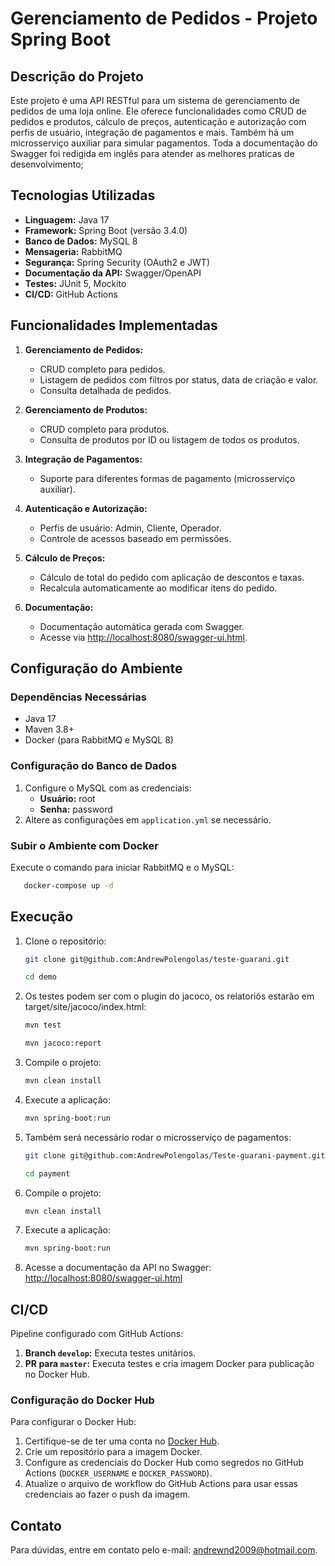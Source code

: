 
# Gerenciamento de Pedidos - Projeto Spring Boot

## Descrição do Projeto

Este projeto é uma API RESTful para um sistema de gerenciamento de pedidos de uma loja online. Ele oferece funcionalidades como CRUD de pedidos e produtos, cálculo de preços, autenticação e autorização com perfis de usuário, integração de pagamentos e mais. Também há um microsserviço auxiliar para simular pagamentos. Toda a documentação do Swagger foi redigida em inglês para atender as melhores praticas de desenvolvimento;

## Tecnologias Utilizadas

- **Linguagem:** Java 17
- **Framework:** Spring Boot (versão 3.4.0)
- **Banco de Dados:** MySQL 8 
- **Mensageria:** RabbitMQ
- **Segurança:** Spring Security (OAuth2 e JWT)
- **Documentação da API:** Swagger/OpenAPI
- **Testes:** JUnit 5, Mockito
- **CI/CD:** GitHub Actions

## Funcionalidades Implementadas

1. **Gerenciamento de Pedidos:**
   - CRUD completo para pedidos.
   - Listagem de pedidos com filtros por status, data de criação e valor.
   - Consulta detalhada de pedidos.

2. **Gerenciamento de Produtos:**
   - CRUD completo para produtos.
   - Consulta de produtos por ID ou listagem de todos os produtos.

3. **Integração de Pagamentos:**
   - Suporte para diferentes formas de pagamento (microsserviço auxiliar).

4. **Autenticação e Autorização:**
   - Perfis de usuário: Admin, Cliente, Operador.
   - Controle de acessos baseado em permissões.

5. **Cálculo de Preços:**
   - Cálculo de total do pedido com aplicação de descontos e taxas.
   - Recalcula automaticamente ao modificar itens do pedido.

6. **Documentação:**
   - Documentação automática gerada com Swagger.
   - Acesse via [http://localhost:8080/swagger-ui.html](http://localhost:8080/swagger-ui.html).

## Configuração do Ambiente

### Dependências Necessárias

- Java 17
- Maven 3.8+
- Docker (para RabbitMQ e MySQL 8)

### Configuração do Banco de Dados

1. Configure o MySQL com as credenciais:
   - **Usuário:** root
   - **Senha:** password
2. Altere as configurações em `application.yml` se necessário.

### Subir o Ambiente com Docker

Execute o comando para iniciar RabbitMQ e o MySQL:

   ```bash
      docker-compose up -d
   ```

## Execução

1. Clone o repositório:
   ```bash
   git clone git@github.com:AndrewPolengolas/teste-guarani.git
   
   cd demo
   ```
2. Os testes podem ser com o plugin do jacoco, os relatoriós estarão em target/site/jacoco/index.html:

   ```bash
   mvn test
   
   mvn jacoco:report
   ```
3. Compile o projeto:
   ```bash
   mvn clean install
   ```
4. Execute a aplicação:
   ```bash
   mvn spring-boot:run
   ```
5. Também será necessário rodar o microsserviço de pagamentos:
   ```bash
   git clone git@github.com:AndrewPolengolas/Teste-guarani-payment.git
   
   cd payment
   ```
6. Compile o projeto:
   ```bash
   mvn clean install
   ```
7. Execute a aplicação:
   ```bash
   mvn spring-boot:run
   ```
8. Acesse a documentação da API no Swagger:
   [http://localhost:8080/swagger-ui.html](http://localhost:8080/swagger-ui.html)

## CI/CD

Pipeline configurado com GitHub Actions:

1. **Branch `develop`:** Executa testes unitários.
2. **PR para `master`:** Executa testes e cria imagem Docker para publicação no Docker Hub.

### Configuração do Docker Hub

Para configurar o Docker Hub:

1. Certifique-se de ter uma conta no [Docker Hub](https://hub.docker.com/).
2. Crie um repositório para a imagem Docker.
3. Configure as credenciais do Docker Hub como segredos no GitHub Actions (`DOCKER_USERNAME` e `DOCKER_PASSWORD`).
4. Atualize o arquivo de workflow do GitHub Actions para usar essas credenciais ao fazer o push da imagem.

## Contato

Para dúvidas, entre em contato pelo e-mail: [andrewnd2009@hotmail.com](mailto:andrewnd2009@hotmail.com).
